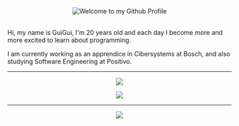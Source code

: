 <div align="center">
  <img src="https://github.com/BrunnerLivio/brunnerlivio/blob/master/images/welcome.png?raw=true" style="max-width: 100%;" alt="Welcome to my Github Profile" />
  <br />
  <br />

</div>
</div>

  Hi, my name is GuiGui, I'm 20 years old and each day I become more and more excited to learn about programming.
</div>
  I am currently working as an apprendice in Cibersystems at Bosch, and also studying Software Engineering at Positivo.


---
<div align="center">

![](https://github-readme-streak-stats.herokuapp.com/?user=Alquieri&theme=ambient_gradient&hide_border=true)<br/>

<div align="center">
  
![](https://github-readme-stats.vercel.app/api/top-langs/?username=Alquieri&theme=ambient_gradient&hide_border=true&include_all_commits=false&count_private=false&layout=compact)

</div>

---

<div align="center"> 
  
  [![](https://visitcount.itsvg.in/api?id=Alquieri&label=Profile%20Views&color=7icon=9&pretty=true)](https://visitcount.itsvg.in)

</div>
